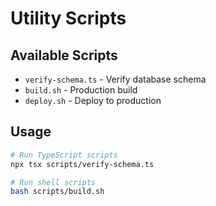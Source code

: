 # Utility Scripts

## Available Scripts

- `verify-schema.ts` - Verify database schema
- `build.sh` - Production build
- `deploy.sh` - Deploy to production

## Usage

```bash
# Run TypeScript scripts
npx tsx scripts/verify-schema.ts

# Run shell scripts
bash scripts/build.sh
```
